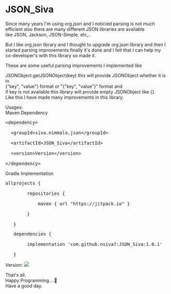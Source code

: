 # JSON_Siva

Since many years I'm using org.json and I noticied parsing is not much efficient also there are many different JSON libraries are available<br/>
like JSON, Jackson, JSON-Simple, etc,..

But I like org.json library and I thought to upgrade org.json library and then I started parsing improvements finally it's done and I felt
that I can help my co-developer's with this library so made it.

These are some useful parsing improvements I implemented like

JSONObject.getJSONObject(key) this will provide JSONObject whether it is in <br/>{"key", "value"} format or "{"key", "value"}" format and<br/>
if key is not available this library will provide empty JSONObject like {}.<br/>
Like this I have made many improvements in this library.

Usages:<br/>
Maven Dependency<br/>
<pre>
&lt;dependency&gt;<br/>
  &lt;groupId&gt;siva.nimmala.json&lt;/groupId&gt;<br/>
  &lt;artifactId&gt;JSON_Siva&lt;/artifactId&gt;<br/>
  &lt;version&gt;Version&lt;/version&gt;<br/>
&lt;/dependency&gt;
</pre>

Gradle Implementation<br/>
<pre>
allprojects {<br/>
        repositories {<br/>
            maven { url "https://jitpack.io" }<br/>
        }<br/>
   }
</pre>
<pre>
   dependencies {<br/>
        implementation 'com.github.nsiva7:JSON_Siva:1.0.1'<br/>
   }
</pre>
   
   Version:
   [![](https://jitpack.io/v/nsiva7/JSON_Siva.svg)](https://jitpack.io/#nsiva7/JSON_Siva)


That's all.<br/>
Happy Programming....🤗<br/>
Have a good day.
